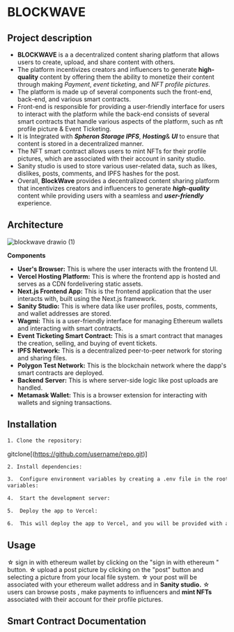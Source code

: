 # BLOCKWAVE
## Project description
* **BLOCKWAVE** is a a decentralized content sharing platform that allows users to create, upload, and share content with others.
* The platform incentivizes creators and influencers to generate **high-quality** content by offering them the ability to monetize their content through making *Payment*, *event ticketing*, and *NFT profile pictures*.
* The platform is made up of several components such the front-end, back-end, and various smart contracts.
* Front-end is responsible for providing a user-friendly interface for users to interact with the platform while the back-end consists of several smart contracts that handle various aspects of the platform, such as nft profile picture & Event Ticketing.
* It is Integrated with **_Spheron Storage IPFS_**, **_Hosting_**& **_UI_** to ensure that content is stored in a decentralized manner.
* The NFT smart contract allows users to mint NFTs for their profile pictures, which are associated with their account in sanity studio.
* Sanity studio is used to store various user-related data, such as likes, dislikes, posts, comments, and IPFS hashes for the post.
* Overall, **BlockWave** provides a decentralized content sharing platform that incentivizes creators and influencers to generate **_high-quality_** content while providing users with a seamless and **_user-friendly_** experience.

## Architecture
![blockwave drawio (1)](https://user-images.githubusercontent.com/125735215/235243199-bc37420b-a38f-46a2-a926-cd322413eeda.png)

**Components**
*  **User's Browser:** This is where the user interacts with the frontend UI.
*  **Vercel Hosting Platform:** This is where the frontend app is hosted and serves as a CDN fordelivering static assets.
*  **Next.js Frontend App:** This is the frontend application that the user interacts with, built using the Next.js framework.
*  **Sanity Studio:** This is where data like user profiles, posts, comments, and wallet addresses are stored.
*  **Wagmi:** This is a user-friendly interface for managing Ethereum wallets and interacting with smart contracts.
*  **Event Ticketing Smart Contract:** This is a smart contract that manages the creation, selling, and buying of event tickets.
*  **IPFS Network:** This is a decentralized peer-to-peer network for storing and sharing files.
*  **Polygon Test Network:** This is the blockchain network where the dapp's smart contracts are deployed.
*  **Backend Server:** This is where server-side logic like post uploads are handled.
*  **Metamask Wallet:** This is a browser extension for interacting with wallets and signing transactions.
   
## Installation
```bash
1. Clone the repository:
```
gitclone[(https://github.com/username/repo.git)]
```bash
2. Install dependencies:
```
```bash
3.  Configure environment variables by creating a .env file in the root directory with the following
variables:
```
```bash
4.  Start the development server:
```
```bash
5.  Deploy the app to Vercel:
```
```bash
6.  This will deploy the app to Vercel, and you will be provided with a URL where you can access the app:
```
## Usage

  ☆ sign in with ethereum wallet by clicking on the "sign in with ethereum " button.
  ☆ upload a post picture by clicking on the "post" button and selecting a picture from your local file system. 
  ☆ your post will be associated with your ethereum wallet address and in **Sanity studio.**
  ☆ users can browse posts , make payments to influencers and **mint NFTs** associated with their account for their profile pictures.

## Smart Contract Documentation



